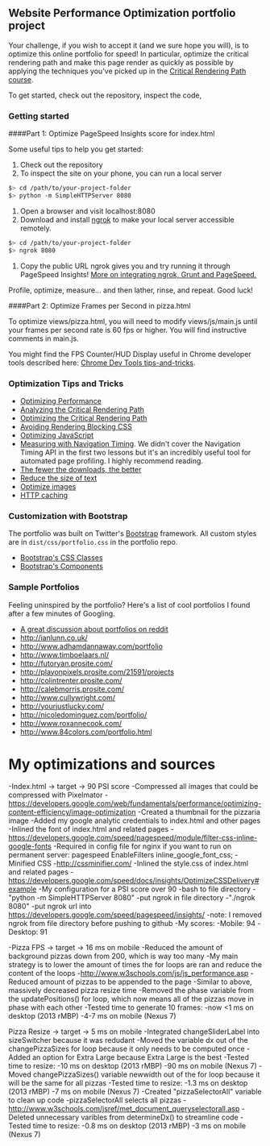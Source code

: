 ## Website Performance Optimization portfolio project

Your challenge, if you wish to accept it (and we sure hope you will), is to optimize this online portfolio for speed! In particular, optimize the critical rendering path and make this page render as quickly as possible by applying the techniques you've picked up in the [Critical Rendering Path course](https://www.udacity.com/course/ud884).

To get started, check out the repository, inspect the code,

### Getting started

####Part 1: Optimize PageSpeed Insights score for index.html

Some useful tips to help you get started:

1. Check out the repository
1. To inspect the site on your phone, you can run a local server

  ```bash
  $> cd /path/to/your-project-folder
  $> python -m SimpleHTTPServer 8080
  ```

1. Open a browser and visit localhost:8080
1. Download and install [ngrok](https://ngrok.com/) to make your local server accessible remotely.

  ``` bash
  $> cd /path/to/your-project-folder
  $> ngrok 8080
  ```

1. Copy the public URL ngrok gives you and try running it through PageSpeed Insights! [More on integrating ngrok, Grunt and PageSpeed.](http://www.jamescryer.com/2014/06/12/grunt-pagespeed-and-ngrok-locally-testing/)

Profile, optimize, measure... and then lather, rinse, and repeat. Good luck!

####Part 2: Optimize Frames per Second in pizza.html

To optimize views/pizza.html, you will need to modify views/js/main.js until your frames per second rate is 60 fps or higher. You will find instructive comments in main.js. 

You might find the FPS Counter/HUD Display useful in Chrome developer tools described here: [Chrome Dev Tools tips-and-tricks](https://developer.chrome.com/devtools/docs/tips-and-tricks).

### Optimization Tips and Tricks
* [Optimizing Performance](https://developers.google.com/web/fundamentals/performance/ "web performance")
* [Analyzing the Critical Rendering Path](https://developers.google.com/web/fundamentals/performance/critical-rendering-path/analyzing-crp.html "analyzing crp")
* [Optimizing the Critical Rendering Path](https://developers.google.com/web/fundamentals/performance/critical-rendering-path/optimizing-critical-rendering-path.html "optimize the crp!")
* [Avoiding Rendering Blocking CSS](https://developers.google.com/web/fundamentals/performance/critical-rendering-path/render-blocking-css.html "render blocking css")
* [Optimizing JavaScript](https://developers.google.com/web/fundamentals/performance/critical-rendering-path/adding-interactivity-with-javascript.html "javascript")
* [Measuring with Navigation Timing](https://developers.google.com/web/fundamentals/performance/critical-rendering-path/measure-crp.html "nav timing api"). We didn't cover the Navigation Timing API in the first two lessons but it's an incredibly useful tool for automated page profiling. I highly recommend reading.
* <a href="https://developers.google.com/web/fundamentals/performance/optimizing-content-efficiency/eliminate-downloads.html">The fewer the downloads, the better</a>
* <a href="https://developers.google.com/web/fundamentals/performance/optimizing-content-efficiency/optimize-encoding-and-transfer.html">Reduce the size of text</a>
* <a href="https://developers.google.com/web/fundamentals/performance/optimizing-content-efficiency/image-optimization.html">Optimize images</a>
* <a href="https://developers.google.com/web/fundamentals/performance/optimizing-content-efficiency/http-caching.html">HTTP caching</a>

### Customization with Bootstrap
The portfolio was built on Twitter's <a href="http://getbootstrap.com/">Bootstrap</a> framework. All custom styles are in `dist/css/portfolio.css` in the portfolio repo.

* <a href="http://getbootstrap.com/css/">Bootstrap's CSS Classes</a>
* <a href="http://getbootstrap.com/components/">Bootstrap's Components</a>

### Sample Portfolios

Feeling uninspired by the portfolio? Here's a list of cool portfolios I found after a few minutes of Googling.

* <a href="http://www.reddit.com/r/webdev/comments/280qkr/would_anybody_like_to_post_their_portfolio_site/">A great discussion about portfolios on reddit</a>
* <a href="http://ianlunn.co.uk/">http://ianlunn.co.uk/</a>
* <a href="http://www.adhamdannaway.com/portfolio">http://www.adhamdannaway.com/portfolio</a>
* <a href="http://www.timboelaars.nl/">http://www.timboelaars.nl/</a>
* <a href="http://futoryan.prosite.com/">http://futoryan.prosite.com/</a>
* <a href="http://playonpixels.prosite.com/21591/projects">http://playonpixels.prosite.com/21591/projects</a>
* <a href="http://colintrenter.prosite.com/">http://colintrenter.prosite.com/</a>
* <a href="http://calebmorris.prosite.com/">http://calebmorris.prosite.com/</a>
* <a href="http://www.cullywright.com/">http://www.cullywright.com/</a>
* <a href="http://yourjustlucky.com/">http://yourjustlucky.com/</a>
* <a href="http://nicoledominguez.com/portfolio/">http://nicoledominguez.com/portfolio/</a>
* <a href="http://www.roxannecook.com/">http://www.roxannecook.com/</a>
* <a href="http://www.84colors.com/portfolio.html">http://www.84colors.com/portfolio.html</a>


My optimizations and sources
============================
-Index.html -> target -> 90 PSI score 
  -Compressed all images that could be compressed with Pixelmator
  	-https://developers.google.com/web/fundamentals/performance/optimizing-content-efficiency/image-optimization
    -Created a thumbnail for the pizzaria image
  -Added my google analytic credentials to index.html and other pages
  -Inlined the font of index.html and related pages
  	-https://developers.google.com/speed/pagespeed/module/filter-css-inline-google-fonts
    -Required in config file for nginx if you want to run on permanent server: pagespeed EnableFilters inline_google_font_css;
  -Minified CSS
    -http://cssminifier.com/
  -Inlined the style.css of index.html and related pages
    -https://developers.google.com/speed/docs/insights/OptimizeCSSDelivery#example
  -My configuration for a PSI score over 90
    -bash to file directory
    -"python -m SimpleHTTPServer 8080"
    -put ngrok in file directory
    -"./ngrok 8080"
    -put ngrok url into https://developers.google.com/speed/pagespeed/insights/
    -note: I removed ngrok from file directory before pushing to github
  -My scores:
    -Mobile: 94
    -Desktop: 91
  

-Pizza FPS -> target -> 16 ms on mobile
  -Reduced the amount of background pizzas down from 200, which is way too many 
    -My main strategy is to lower the amount of times the for loops are ran and reduce the content of the loops
    -http://www.w3schools.com/js/js_performance.asp
  -Reduced amount of pizzas to be appended to the page
    -Similar to above, massively decreased pizza resize time
  -Removed the phase variable from the updatePositions() for loop, which now means all of the pizzas move in phase with each other
  -Tested time to generate 10 frames:
    -now <1 ms on desktop (2013 rMBP)
    -4-7 ms on mobile (Nexus 7)

Pizza Resize -> target -> 5 ms on mobile 
  -Integrated changeSliderLabel into sizeSwitcher because it was redudant
  -Moved the variable dx out of the changePizzaSizes for loop because it only needs to be computed once
  -Added an option for Extra Large because Extra Large is the best
  -Tested time to resize:
    -10 ms on desktop (2013 rMBP)
    -90 ms on mobile (Nexus 7)
  -Moved changePizzaSizes() variable newwidth out of the for loop because it will be the same for all pizzas
  -Tested time to resize:
    -1.3 ms on desktop (2013 rMBP)
    -7 ms on mobile (Nexus 7)
  -Created "pizzaSelectorAll" variable to clean up code
    -pizzaSelectorAll selects all pizzas
    -http://www.w3schools.com/jsref/met_document_queryselectorall.asp
  -Deleted unnecessary varibles from determineDx() to streamline code
  -Tested time to resize:
    -0.8 ms on desktop (2013 rMBP)
    -3 ms on mobile (Nexus 7)